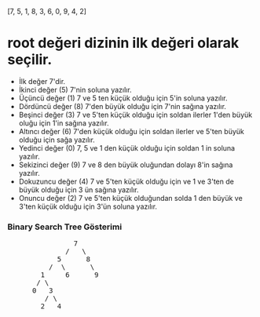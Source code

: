 [7, 5, 1, 8, 3, 6, 0, 9, 4, 2]

# root değeri dizinin ilk değeri olarak seçilir.

- İlk değer 7'dir.
- İkinci değer (5) 7'nin soluna yazılır.
- Üçüncü değer (1) 7 ve 5 ten küçük olduğu için 5'in soluna yazılır.
- Dördüncü değer (8) 7'den büyük olduğu için 7'nin sağına yazılır.
- Beşinci değer (3) 7 ve 5'ten küçük olduğu için soldan ilerler 1'den büyük oluğu için 1'in sağına yazılır.
- Altıncı değer (6) 7'den küçük olduğu için soldan ilerler ve 5'ten büyük olduğu için sağa yazılır.
- Yedinci değer (0) 7, 5 ve 1 den küçük olduğu için soldan 1 in soluna yazılır.
- Sekizinci değer (9) 7 ve 8 den büyük oluğundan dolayı 8'in sağına yazılır.
- Dokuzuncu değer (4) 7 ve 5'ten küçük olduğu için ve 1 ve 3'ten de büyük olduğu için 3 ün sağına yazılır.
- Onuncu değer (2) 7 ve 5'ten küçük olduğundan solda 1 den büyük ve 3'ten küçük olduğu için 3'ün soluna yazılır.

### Binary Search Tree Gösterimi

<pre>
                7
              /   \
            5      8
          /  \      \
        1     6      9
       / \
      0   3
         / \
        2   4
<pre>
